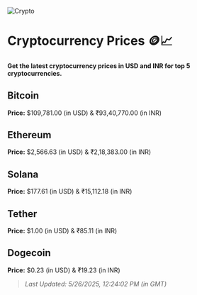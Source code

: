 
![Crypto](https://www.techguide.com.au/wp-content/uploads/2020/11/crypto3.jpeg)

# Cryptocurrency Prices 🪙📈

#### Get the latest cryptocurrency prices in USD and INR for top 5 cryptocurrencies.

## Bitcoin

**Price:** $109,781.00 (in USD) & ₹93,40,770.00 (in INR)

## Ethereum

**Price:** $2,566.63 (in USD) & ₹2,18,383.00 (in INR)

## Solana

**Price:** $177.61 (in USD) & ₹15,112.18 (in INR)

## Tether

**Price:** $1.00 (in USD) & ₹85.11 (in INR)

## Dogecoin

**Price:** $0.23 (in USD) & ₹19.23 (in INR)

> _Last Updated: 5/26/2025, 12:24:02 PM (in GMT)_

